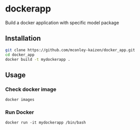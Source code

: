 # dockerapp
Build a docker application with specific model package

## Installation
```bash
git clone https://github.com/mconley-kaizen/docker_app.git
cd docker_app
docker build -t mydockerapp .
```

## Usage
### Check docker image
`docker images`

### Run Docker
`docker run -it mydockerapp /bin/bash`
